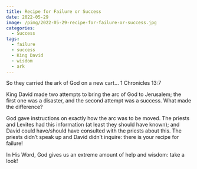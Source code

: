 ```yaml
---
title: Recipe for Failure or Success
date: 2022-05-29
image: /pimg/2022-05-29-recipe-for-failure-or-success.jpg
categories:
  - Success
tags:
  - failure
  - success
  - King David
  - wisdom
  - ark
---
```


So they carried the ark of God on a new cart…    1 Chronicles 13:7

King David made two attempts to bring the arc of God to Jerusalem; the first one was a disaster, and the second attempt was a success. What made the difference?

God gave instructions on exactly how the arc was to be moved. The priests and Levites had this information (at least they should have known); and David could have/should have consulted with the priests about this. The priests didn’t speak up and David didn’t inquire: there is your recipe for failure!

In His Word, God gives us an extreme amount of help and wisdom: take a look!



